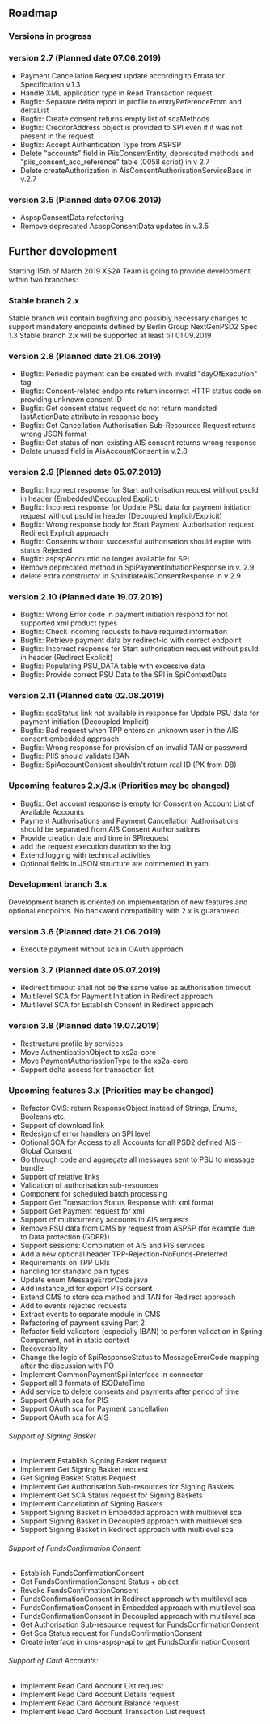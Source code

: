 ## Roadmap

### Versions in progress

### version 2.7 (Planned date 07.06.2019)
- Payment Cancellation Request update according to Errata for Specification v.1.3
- Handle XML application type in Read Transaction request 
- Bugfix: Separate delta report in profile to entryReferenceFrom and deltaList 
- Bugfix: Сreate consent returns empty list of scaMethods 
- Bugfix: CreditorAddress object is provided to SPI even if it was not present in the request
- Bugfix: Accept Authentication Type from ASPSP
- Delete "accounts" field in PiisConsentEntity, deprecated methods and "piis_consent_acc_reference" table (0058 script) in v 2.7 
- Delete createAuthorization in AisConsentAuthorisationServiceBase in v.2.7 

### version 3.5 (Planned date 07.06.2019)
- AspspConsentData refactoring
- Remove deprecated AspspConsentData updates in v.3.5 

## Further development

Starting 15th of March 2019 XS2A Team is going to provide development within two branches:

### Stable branch 2.x

Stable branch will contain bugfixing and possibly necessary changes to support mandatory endpoints defined by Berlin Group NextGenPSD2 Spec 1.3
Stable branch 2.x will be supported at least till 01.09.2019

### version 2.8 (Planned date 21.06.2019)
- Bugfix: Periodic payment can be created with invalid "dayOfExecution" tag 
- Bugfix: Consent-related endpoints return incorrect HTTP status code on providing unknown consent ID
- Bugfix: Get consent status request do not return mandated lastActionDate attribute in response body
- Bugfix: Get Cancellation Authorisation Sub-Resources Request returns wrong JSON format
- Bugfix: Get status of non-existing AIS consent returns wrong response
- Delete unused field in AisAccountConsent in v.2.8 

### version 2.9 (Planned date 05.07.2019)
- Bugfix: Incorrect response for Start authorisation request without psuId in header (Embedded\Decoupled Explicit)
- Bugfix: Incorrect response for Update PSU data for payment initiation request without psuId in header (Decoupled Implicit/Explicit) 
- Bugfix: Wrong response body for Start Payment Authorisation request Redirect Explicit approach
- Bugfix: Consents without successful authorisation should expire with status Rejected
- Bugfix: aspspAccountId no longer available for SPI
- Remove deprecated method in SpiPaymentInitiationResponse in v. 2.9 
- delete extra constructor in SpiInitiateAisConsentResponse in v 2.9 

### version 2.10 (Planned date 19.07.2019)
- Bugfix: Wrong Error code in payment initiation respond for not supported xml product types 
- Bugfix: Check incoming requests to have required information
- Bugfix: Retrieve payment data by redirect-id with correct endpoint
- Bugfix: Incorrect response for Start authorisation request without psuId in header (Redirect Explicit)
- Bugfix: Populating PSU_DATA table with excessive data
- Bugfix: Provide correct PSU Data to the SPI in SpiContextData

### version 2.11 (Planned date 02.08.2019)
- Bugfix: scaStatus link not available in response for Update PSU data for payment initiation (Decoupled Implicit) 
- Bugfix: Bad request when TPP enters an unknown user in the AIS consent embedded approach
- Bugfix: Wrong response for provision of an invalid TAN or password 
- Bugfix: PIIS should validate IBAN 
- Bugfix: SpiAccountConsent shouldn't return real ID (PK from DB)

### Upcoming features 2.x/3.x (Priorities may be changed)
- Bugfix: Get account response is empty for Consent on Account List of Available Accounts 
- Payment Authorisations and Payment Cancellation Authorisations should be separated from AIS Consent Authorisations
- Provide creation date and time in SPIrequest
- add the request execution duration to the log
- Extend logging with technical activities 
- Optional fields in JSON structure are commented in yaml

### Development branch 3.x

Development branch is oriented on implementation of new features and optional endpoints.
No backward compatibility with 2.x is guaranteed.


### version 3.6 (Planned date 21.06.2019)
- Execute payment without sca in OAuth approach 

### version 3.7 (Planned date 05.07.2019)
- Redirect timeout shall not be the same value as authorisation timeout  
- Multilevel SCA for Payment Initiation in Redirect approach
- Multilevel SCA for Establish Consent in Redirect approach 

### version 3.8 (Planned date 19.07.2019)
- Restructure profile by services 
- Move AuthenticationObject to xs2a-core 
- Move PaymentAuthorisationType to the xs2a-core 
- Support delta access for transaction list 

### Upcoming features 3.x (Priorities may be changed)
- Refactor CMS: return ResponseObject instead of Strings, Enums, Booleans etc.
- Support of download link 
- Redesign of error handlers on SPI level 
- Optional SCA for Access to all Accounts for all PSD2 defined AIS – Global Consent 
- Go through code and aggregate all messages sent to PSU to message bundle  
- Support of relative links 
- Validation of authorisation sub-resources  
- Component for scheduled batch processing 
- Support Get Transaction Status Response with xml format 
- Support Get Payment request for xml 
- Support of multicurrency accounts in AIS requests 
- Remove PSU data from CMS by request from ASPSP (for example due to Data protection (GDPR))
- Support sessions: Combination of AIS and PIS services 
- Add a new optional header TPP-Rejection-NoFunds-Preferred 
- Requirements on TPP URIs  
- handling for standard pain types 
- Update enum MessageErrorCode.java 
- Add instance_id for export PIIS consent 
- Extend CMS to store sca method and TAN for Redirect approach 
- Add to events rejected requests 
- Extract events to separate module in CMS 
- Refactoring of payment saving Part 2
- Refactor field validators (especially IBAN) to perform validation in Spring Component, not in static context 
- Recoverability 
- Change the logic of SpiResponseStatus to MessageErrorCode mapping after the discussion with PO 
- Implement CommonPaymentSpi interface in connector 
- Support all 3 formats of ISODateTime 
- Add service to delete consents and payments after period of time 
- Support OAuth sca for PIS
- Support OAuth sca for Payment cancellation
- Support OAuth sca for AIS 

###### Support of Signing Basket

- Implement Establish Signing Basket request
- Implement Get Signing Basket request
- Get Signing Basket Status Request
- Implement Get Authorisation Sub-resources for Signing Baskets
- Implement Get SCA Status request for Signing Baskets
- Implement Cancellation of Signing Baskets
- Support Signing Basket in Embedded approach with multilevel sca
- Support Signing Basket in Decoupled approach with multilevel sca
- Support Signing Basket in Redirect approach with multilevel sca


###### Support of FundsConfirmation Consent:

- Establish FundsConfirmationConsent
- Get FundsConfirmationConsent Status + object
- Revoke FundsConfirmationConsent
- FundsConfirmationConsent in Redirect approach with multilevel sca
- FundsConfirmationConsent in Embedded approach with multilevel sca
- FundsConfirmationConsent in Decoupled approach with multilevel sca
- Get Authorisation Sub-resource request for FundsConfirmationConsent
- Get Sca Status request for FundsConfirmationConsent
- Create interface in cms-aspsp-api to get FundsConfirmationConsent


###### Support of Card Accounts:

- Implement Read Card Account List request
- Implement Read Card Account Details request
- Implement Read Card Account Balance request
- Implement Read Card Account Transaction List request
